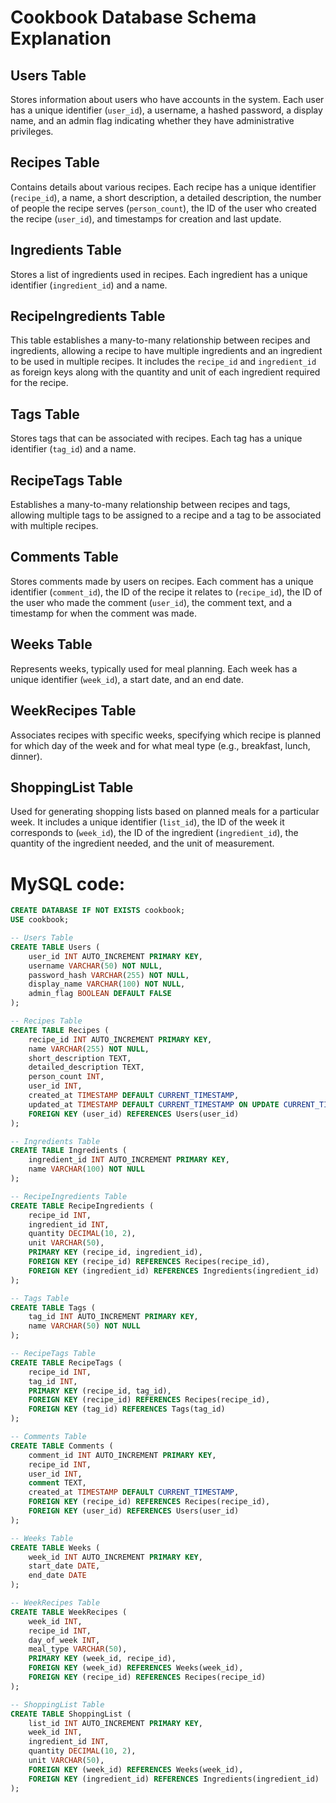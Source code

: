 # Cookbook Database Schema Explanation

## Users Table
Stores information about users who have accounts in the system. Each user has a unique identifier (`user_id`), a username, a hashed password, a display name, and an admin flag indicating whether they have administrative privileges.

## Recipes Table
Contains details about various recipes. Each recipe has a unique identifier (`recipe_id`), a name, a short description, a detailed description, the number of people the recipe serves (`person_count`), the ID of the user who created the recipe (`user_id`), and timestamps for creation and last update.

## Ingredients Table
Stores a list of ingredients used in recipes. Each ingredient has a unique identifier (`ingredient_id`) and a name.

## RecipeIngredients Table
This table establishes a many-to-many relationship between recipes and ingredients, allowing a recipe to have multiple ingredients and an ingredient to be used in multiple recipes. It includes the `recipe_id` and `ingredient_id` as foreign keys along with the quantity and unit of each ingredient required for the recipe.

## Tags Table
Stores tags that can be associated with recipes. Each tag has a unique identifier (`tag_id`) and a name.

## RecipeTags Table
Establishes a many-to-many relationship between recipes and tags, allowing multiple tags to be assigned to a recipe and a tag to be associated with multiple recipes.

## Comments Table
Stores comments made by users on recipes. Each comment has a unique identifier (`comment_id`), the ID of the recipe it relates to (`recipe_id`), the ID of the user who made the comment (`user_id`), the comment text, and a timestamp for when the comment was made.

## Weeks Table
Represents weeks, typically used for meal planning. Each week has a unique identifier (`week_id`), a start date, and an end date.

## WeekRecipes Table
Associates recipes with specific weeks, specifying which recipe is planned for which day of the week and for what meal type (e.g., breakfast, lunch, dinner).

## ShoppingList Table
Used for generating shopping lists based on planned meals for a particular week. It includes a unique identifier (`list_id`), the ID of the week it corresponds to (`week_id`), the ID of the ingredient (`ingredient_id`), the quantity of the ingredient needed, and the unit of measurement.

# MySQL code:
```sql
CREATE DATABASE IF NOT EXISTS cookbook;
USE cookbook;

-- Users Table
CREATE TABLE Users (
    user_id INT AUTO_INCREMENT PRIMARY KEY,
    username VARCHAR(50) NOT NULL,
    password_hash VARCHAR(255) NOT NULL,
    display_name VARCHAR(100) NOT NULL,
    admin_flag BOOLEAN DEFAULT FALSE
);

-- Recipes Table
CREATE TABLE Recipes (
    recipe_id INT AUTO_INCREMENT PRIMARY KEY,
    name VARCHAR(255) NOT NULL,
    short_description TEXT,
    detailed_description TEXT,
    person_count INT,
    user_id INT,
    created_at TIMESTAMP DEFAULT CURRENT_TIMESTAMP,
    updated_at TIMESTAMP DEFAULT CURRENT_TIMESTAMP ON UPDATE CURRENT_TIMESTAMP,
    FOREIGN KEY (user_id) REFERENCES Users(user_id)
);

-- Ingredients Table
CREATE TABLE Ingredients (
    ingredient_id INT AUTO_INCREMENT PRIMARY KEY,
    name VARCHAR(100) NOT NULL
);

-- RecipeIngredients Table
CREATE TABLE RecipeIngredients (
    recipe_id INT,
    ingredient_id INT,
    quantity DECIMAL(10, 2),
    unit VARCHAR(50),
    PRIMARY KEY (recipe_id, ingredient_id),
    FOREIGN KEY (recipe_id) REFERENCES Recipes(recipe_id),
    FOREIGN KEY (ingredient_id) REFERENCES Ingredients(ingredient_id)
);

-- Tags Table
CREATE TABLE Tags (
    tag_id INT AUTO_INCREMENT PRIMARY KEY,
    name VARCHAR(50) NOT NULL
);

-- RecipeTags Table
CREATE TABLE RecipeTags (
    recipe_id INT,
    tag_id INT,
    PRIMARY KEY (recipe_id, tag_id),
    FOREIGN KEY (recipe_id) REFERENCES Recipes(recipe_id),
    FOREIGN KEY (tag_id) REFERENCES Tags(tag_id)
);

-- Comments Table
CREATE TABLE Comments (
    comment_id INT AUTO_INCREMENT PRIMARY KEY,
    recipe_id INT,
    user_id INT,
    comment TEXT,
    created_at TIMESTAMP DEFAULT CURRENT_TIMESTAMP,
    FOREIGN KEY (recipe_id) REFERENCES Recipes(recipe_id),
    FOREIGN KEY (user_id) REFERENCES Users(user_id)
);

-- Weeks Table
CREATE TABLE Weeks (
    week_id INT AUTO_INCREMENT PRIMARY KEY,
    start_date DATE,
    end_date DATE
);

-- WeekRecipes Table
CREATE TABLE WeekRecipes (
    week_id INT,
    recipe_id INT,
    day_of_week INT,
    meal_type VARCHAR(50),
    PRIMARY KEY (week_id, recipe_id),
    FOREIGN KEY (week_id) REFERENCES Weeks(week_id),
    FOREIGN KEY (recipe_id) REFERENCES Recipes(recipe_id)
);

-- ShoppingList Table
CREATE TABLE ShoppingList (
    list_id INT AUTO_INCREMENT PRIMARY KEY,
    week_id INT,
    ingredient_id INT,
    quantity DECIMAL(10, 2),
    unit VARCHAR(50),
    FOREIGN KEY (week_id) REFERENCES Weeks(week_id),
    FOREIGN KEY (ingredient_id) REFERENCES Ingredients(ingredient_id)
);